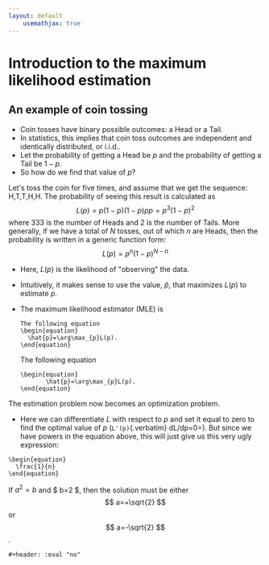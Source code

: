 ```yaml
---
layout: default
    usemathjax: true
---
```


# Introduction to the maximum likelihood estimation

## An example of coin tossing

-   Coin tosses have binary possible outcomes: a Head or a Tail.
-   In statistics, this implies that coin toss outcomes are independent
    and identically distributed, or i.i.d..
-   Let the probability of getting a Head be $p$ and the probability of
    getting a Tail be $1-p$.
-   So how do we find that value of $p$?

Let's toss the coin for five times, and assume that we get the sequence:
H,T,T,H,H.
The probability of seeing this result is calculated as
$$L(p) = p(1-p)(1-p)pp = p^3(1-p)^2$$ where 333 is the number of Heads
and 2 is the number of Tails. More generally, if we have a total of $N$
tosses, out of which $n$ are Heads, then the probability is written in a
generic function form: $$L(p) = p^n(1-p)^{N-n}$$

-   Here, $L(p)$ is the likelihood of \"observing\" the data.

-   Intuitively, it makes sense to use the value, $\hat{p}$, that
    maximizes $L(p)$ to estimate $p$.

-   The maximum likelihood estimator (MLE) is

    ``` {.latex results="raw"}
    The following equation
    \begin{equation}
      \hat{p}=\arg\max_{p}L(p).
    \end{equation}
    ```

    The following equation

    ```{=latex}
    \begin{equation}
           \hat{p}=\arg\max_{p}L(p).
    \end{equation}
    ```

The estimation problem now becomes an optimization problem.

-   Here we can differentiate $L$ with respect to $p$ and set it equal
    to zero to find the optimal value of $p$ (`L'(p)`{.verbatim}
    dL/dp=0=). But since we have powers in the equation above, this will
    just give us this very ugly expression:

``` {.latex results="raw"}
\begin{equation}
  \frac{1}{n}
\end{equation}
```

If $a^2=b$ and $ b=2 $, then the solution must be either
$$ a=+\sqrt{2} $$ or $$ a=-\sqrt{2} $$.

```{=org}
#+header: :eval "no"
```
